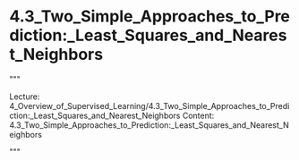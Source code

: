 # 4.3_Two_Simple_Approaches_to_Prediction:_Least_Squares_and_Nearest_Neighbors

"""

Lecture: 4_Overview_of_Supervised_Learning/4.3_Two_Simple_Approaches_to_Prediction:_Least_Squares_and_Nearest_Neighbors
Content: 4.3_Two_Simple_Approaches_to_Prediction:_Least_Squares_and_Nearest_Neighbors

"""

